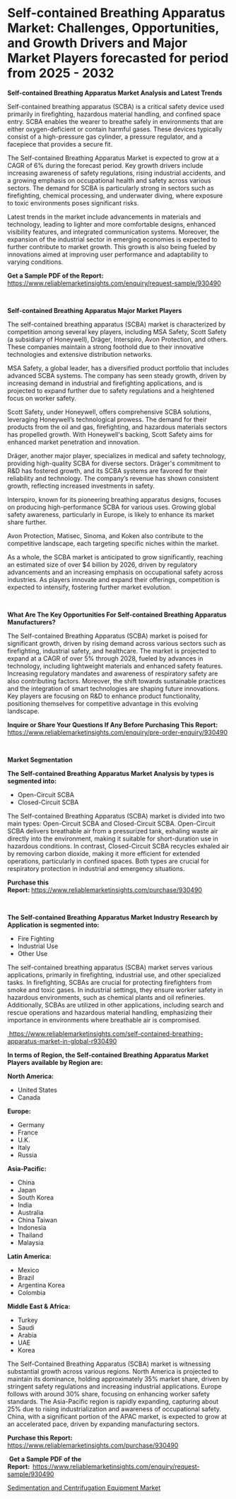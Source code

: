 <p><h1>Self-contained Breathing Apparatus Market: Challenges, Opportunities, and Growth Drivers and Major Market Players forecasted for period from 2025 - 2032</h1></p><p><strong>Self-contained Breathing Apparatus Market Analysis and Latest Trends</strong></p>
<p><p>Self-contained breathing apparatus (SCBA) is a critical safety device used primarily in firefighting, hazardous material handling, and confined space entry. SCBA enables the wearer to breathe safely in environments that are either oxygen-deficient or contain harmful gases. These devices typically consist of a high-pressure gas cylinder, a pressure regulator, and a facepiece that provides a secure fit.</p><p>The Self-contained Breathing Apparatus Market is expected to grow at a CAGR of 6% during the forecast period. Key growth drivers include increasing awareness of safety regulations, rising industrial accidents, and a growing emphasis on occupational health and safety across various sectors. The demand for SCBA is particularly strong in sectors such as firefighting, chemical processing, and underwater diving, where exposure to toxic environments poses significant risks.</p><p>Latest trends in the market include advancements in materials and technology, leading to lighter and more comfortable designs, enhanced visibility features, and integrated communication systems. Moreover, the expansion of the industrial sector in emerging economies is expected to further contribute to market growth. This growth is also being fueled by innovations aimed at improving user performance and adaptability to varying conditions.</p></p>
<p><strong>Get a Sample PDF of the Report:&nbsp;</strong> <a href="https://www.reliablemarketinsights.com/enquiry/request-sample/930490?utm_campaign=2188&utm_medium=2&utm_source=Github&utm_content=ia&utm_term=21032025&utm_id=self-contained-breathing-apparatus">https://www.reliablemarketinsights.com/enquiry/request-sample/930490</a></p>
<p>&nbsp;</p>
<p><strong>Self-contained Breathing Apparatus Major Market Players</strong></p>
<p><p>The self-contained breathing apparatus (SCBA) market is characterized by competition among several key players, including MSA Safety, Scott Safety (a subsidiary of Honeywell), Dräger, Interspiro, Avon Protection, and others. These companies maintain a strong foothold due to their innovative technologies and extensive distribution networks.</p><p>MSA Safety, a global leader, has a diversified product portfolio that includes advanced SCBA systems. The company has seen steady growth, driven by increasing demand in industrial and firefighting applications, and is projected to expand further due to safety regulations and a heightened focus on worker safety.</p><p>Scott Safety, under Honeywell, offers comprehensive SCBA solutions, leveraging Honeywell’s technological prowess. The demand for their products from the oil and gas, firefighting, and hazardous materials sectors has propelled growth. With Honeywell's backing, Scott Safety aims for enhanced market penetration and innovation.</p><p>Dräger, another major player, specializes in medical and safety technology, providing high-quality SCBA for diverse sectors. Dräger's commitment to R&D has fostered growth, and its SCBA systems are favored for their reliability and technology. The company’s revenue has shown consistent growth, reflecting increased investments in safety.</p><p>Interspiro, known for its pioneering breathing apparatus designs, focuses on producing high-performance SCBA for various uses. Growing global safety awareness, particularly in Europe, is likely to enhance its market share further.</p><p>Avon Protection, Matisec, Sinoma, and Koken also contribute to the competitive landscape, each targeting specific niches within the market.</p><p>As a whole, the SCBA market is anticipated to grow significantly, reaching an estimated size of over $4 billion by 2026, driven by regulatory advancements and an increasing emphasis on occupational safety across industries. As players innovate and expand their offerings, competition is expected to intensify, fostering further market evolution.</p></p>
<p>&nbsp;</p>
<p><strong>What Are The Key Opportunities For Self-contained Breathing Apparatus Manufacturers?</strong></p>
<p><p>The Self-contained Breathing Apparatus (SCBA) market is poised for significant growth, driven by rising demand across various sectors such as firefighting, industrial safety, and healthcare. The market is projected to expand at a CAGR of over 5% through 2028, fueled by advances in technology, including lightweight materials and enhanced safety features. Increasing regulatory mandates and awareness of respiratory safety are also contributing factors. Moreover, the shift towards sustainable practices and the integration of smart technologies are shaping future innovations. Key players are focusing on R&D to enhance product functionality, positioning themselves for competitive advantage in this evolving landscape.</p></p>
<p><strong>Inquire or Share Your Questions If Any Before Purchasing This Report:</strong> <a href="https://www.reliablemarketinsights.com/enquiry/pre-order-enquiry/930490?utm_campaign=2188&utm_medium=2&utm_source=Github&utm_content=ia&utm_term=21032025&utm_id=self-contained-breathing-apparatus">https://www.reliablemarketinsights.com/enquiry/pre-order-enquiry/930490</a></p>
<p>&nbsp;</p>
<p><strong>Market Segmentation</strong></p>
<p><strong>The Self-contained Breathing Apparatus Market Analysis by types is segmented into:</strong></p>
<p><ul><li>Open-Circuit SCBA</li><li>Closed-Circuit SCBA</li></ul></p>
<p><p>The Self-contained Breathing Apparatus (SCBA) market is divided into two main types: Open-Circuit SCBA and Closed-Circuit SCBA. Open-Circuit SCBA delivers breathable air from a pressurized tank, exhaling waste air directly into the environment, making it suitable for short-duration use in hazardous conditions. In contrast, Closed-Circuit SCBA recycles exhaled air by removing carbon dioxide, making it more efficient for extended operations, particularly in confined spaces. Both types are crucial for respiratory protection in industrial and emergency situations.</p></p>
<p><strong>Purchase this Report:&nbsp;</strong><a href="https://www.reliablemarketinsights.com/purchase/930490?utm_campaign=2188&utm_medium=2&utm_source=Github&utm_content=ia&utm_term=21032025&utm_id=self-contained-breathing-apparatus">https://www.reliablemarketinsights.com/purchase/930490</a></p>
<p>&nbsp;</p>
<p><strong>The Self-contained Breathing Apparatus Market Industry Research by Application is segmented into:</strong></p>
<p><ul><li>Fire Fighting</li><li>Industrial Use</li><li>Other Use</li></ul></p>
<p><p>The self-contained breathing apparatus (SCBA) market serves various applications, primarily in firefighting, industrial use, and other specialized tasks. In firefighting, SCBAs are crucial for protecting firefighters from smoke and toxic gases. In industrial settings, they ensure worker safety in hazardous environments, such as chemical plants and oil refineries. Additionally, SCBAs are utilized in other applications, including search and rescue operations and hazardous material handling, emphasizing their importance in environments where breathable air is compromised.</p></p>
<p><a href="https://www.reliablemarketinsights.com/self-contained-breathing-apparatus-market-in-global-r930490?utm_campaign=2188&utm_medium=2&utm_source=Github&utm_content=ia&utm_term=21032025&utm_id=self-contained-breathing-apparatus">&nbsp;https://www.reliablemarketinsights.com/self-contained-breathing-apparatus-market-in-global-r930490</a></p>
<p><strong>In terms of Region, the Self-contained Breathing Apparatus Market Players available by Region are:</strong></p>
<p>
    <p> <strong> North America: </strong>
        <ul>
            <li>United States</li>
            <li>Canada</li>
        </ul>
        </p> 
    <p> <strong> Europe: </strong>
        <ul>
            <li>Germany</li>
            <li>France</li>
            <li>U.K.</li>
            <li>Italy</li>
            <li>Russia</li>
        </ul>
        </p> 
    <p> <strong> Asia-Pacific: </strong>
        <ul>
            <li>China</li>
            <li>Japan</li>
            <li>South Korea</li>
            <li>India</li>
            <li>Australia</li>
            <li>China Taiwan</li>
            <li>Indonesia</li>
            <li>Thailand</li>
            <li>Malaysia</li>
        </ul>
        </p> 
    <p> <strong> Latin America: </strong>
        <ul>
            <li>Mexico</li>
            <li>Brazil</li>
            <li>Argentina Korea</li>
            <li>Colombia</li>
        </ul>
        </p> 
    <p> <strong> Middle East & Africa: </strong>
        <ul>
            <li>Turkey</li>
            <li>Saudi</li>
            <li>Arabia</li>
            <li>UAE</li>
            <li>Korea</li>
        </ul>
    </p>
    </p>
<p><p>The Self-Contained Breathing Apparatus (SCBA) market is witnessing substantial growth across various regions. North America is projected to maintain its dominance, holding approximately 35% market share, driven by stringent safety regulations and increasing industrial applications. Europe follows with around 30% share, focusing on enhancing worker safety standards. The Asia-Pacific region is rapidly expanding, capturing about 25% due to rising industrialization and awareness of occupational safety. China, with a significant portion of the APAC market, is expected to grow at an accelerated pace, driven by expanding manufacturing sectors.</p></p>
<p><strong>Purchase this Report: </strong><a href="https://www.reliablemarketinsights.com/purchase/930490?utm_campaign=2188&utm_medium=2&utm_source=Github&utm_content=ia&utm_term=21032025&utm_id=self-contained-breathing-apparatus">https://www.reliablemarketinsights.com/purchase/930490</a></p>
<p>&nbsp;<strong>Get a Sample PDF of the Report:&nbsp;&nbsp;</strong><a href="https://www.reliablemarketinsights.com/enquiry/request-sample/930490?utm_campaign=2188&utm_medium=2&utm_source=Github&utm_content=ia&utm_term=21032025&utm_id=self-contained-breathing-apparatus">https://www.reliablemarketinsights.com/enquiry/request-sample/930490</a></p>
<p><strong></strong></p>
<p><p><a href="https://github.com/NarcisoFerry/Market-Research-Report-List-1/blob/main/sedimentation-and-centrifugation-equipment-market.md?utm_campaign=2188&utm_medium=2&utm_source=Github&utm_content=ia&utm_term=21032025&utm_id=self-contained-breathing-apparatus">Sedimentation and Centrifugation Equipment Market</a></p></p>